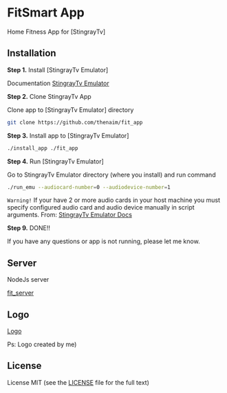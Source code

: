 # FitSmart App

Home Fitness App for [StingrayTv]

## Installation

**Step 1.** Install [StingrayTv Emulator]

Documentation [StingrayTv Emulator](https://devstingray.gs-labs.tv/emulator)

**Step 2.** Clone StingrayTv App

Clone app to [StingrayTv Emulator] directory

```sh
git clone https://github.com/thenaim/fit_app
```
**Step 3.** Install app to [StingrayTv Emulator]

```sh
./install_app ./fit_app
```

**Step 4.** Run [StingrayTv Emulator]

Go to StingrayTv Emulator directory (where you install) and run command
```sh
./run_emu --audiocard-number=0 --audiodevice-number=1
```
`Warning!` If your have 2 or more audio cards in your host machine you must specify configured audio card and audio device manually in script arguments. From: [StingrayTv Emulator Docs](https://devstingray.gs-labs.tv/emulator)

**Step 9.** DONE!!

If you have any questions or app is not running, please let me know.

## Server

NodeJs server

[fit_server](https://github.com/thenaim/fit_server)

## Logo

[Logo](https://www.figma.com/file/UxgnFWoQ5yJePKsSIgZ67l)

Ps: Logo created by me)

## License

License MIT (see the [LICENSE](https://github.com/thenaim/fit_app/blob/master/LICENSE) file for the full text)
